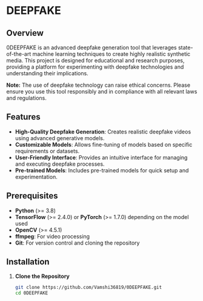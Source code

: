 # DEEPFAKE

## Overview

0DEEPFAKE is an advanced deepfake generation tool that leverages state-of-the-art machine learning techniques to create highly realistic synthetic media. This project is designed for educational and research purposes, providing a platform for experimenting with deepfake technologies and understanding their implications.

**Note:** The use of deepfake technology can raise ethical concerns. Please ensure you use this tool responsibly and in compliance with all relevant laws and regulations.

## Features

- **High-Quality Deepfake Generation**: Creates realistic deepfake videos using advanced generative models.
- **Customizable Models**: Allows fine-tuning of models based on specific requirements or datasets.
- **User-Friendly Interface**: Provides an intuitive interface for managing and executing deepfake processes.
- **Pre-trained Models**: Includes pre-trained models for quick setup and experimentation.

## Prerequisites

- **Python** (>= 3.8)
- **TensorFlow** (>= 2.4.0) or **PyTorch** (>= 1.7.0) depending on the model used
- **OpenCV** (>= 4.5.1)
- **ffmpeg**: For video processing
- **Git**: For version control and cloning the repository

## Installation

1. **Clone the Repository**

   ```bash
   git clone https://github.com/Vamshi36819/0DEEPFAKE.git
   cd 0DEEPFAKE
